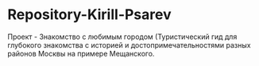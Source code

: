 # Repository-Kirill-Psarev
Проект - Знакомство с любимым городом (Туристический гид для глубокого знакомства с историей и достопримечательностями разных районов Москвы на примере Мещанского.
